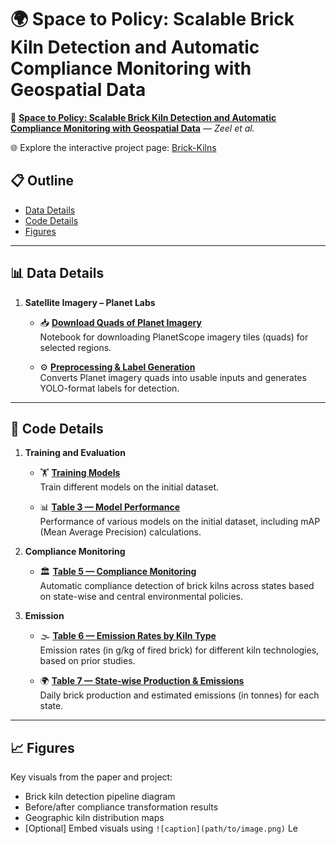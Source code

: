 # **🌍 Space to Policy: Scalable Brick Kiln Detection and Automatic Compliance Monitoring with Geospatial Data**

📄 [**Space to Policy: Scalable Brick Kiln Detection and Automatic Compliance Monitoring with Geospatial Data**](https://arxiv.org/pdf/2412.04065) — *Zeel et al.*

🌐 Explore the interactive project page: [Brick-Kilns](https://sustainability-lab.github.io/brick-kilns)


## 📋 Outline

- [Data Details](#-data-details)
- [Code Details](#-code-details)
- [Figures](#-figures)

---

## 📊 Data Details

1. **Satellite Imagery – Planet Labs**

   - 📥 [**Download Quads of Planet Imagery**](data_details/download_planet_quads.ipynb)  
     Notebook for downloading PlanetScope imagery tiles (quads) for selected regions.

   - ⚙️ [**Preprocessing & Label Generation**](data_details/data_and_label_preprocessing.ipynb)  
     Converts Planet imagery quads into usable inputs and generates YOLO-format labels for detection.


---

## 🧠 Code Details

1. **Training and Evaluation**


    - 🏋️ [**Training Models**](code_details/runner.sh)  
    Train different models on the initial dataset.

    - 📊 [**Table 3 — Model Performance**](code_details/map_numbers.ipynb)  
    Performance of various models on the initial dataset, including mAP (Mean Average Precision) calculations.

2. **Compliance Monitoring**

    - 🏛️ [**Table 5 — Compliance Monitoring**](code_details/compliance_monitoring.ipynb)  
    Automatic compliance detection of brick kilns across states based on state-wise and central environmental policies.

3. **Emission**     

    - 🌫️ [**Table 6 — Emission Rates by Kiln Type**](code_details/table-emission_rates.ipynb)  
    Emission rates (in g/kg of fired brick) for different kiln technologies, based on prior studies.

    - 🌍 [**Table 7 — State-wise Production & Emissions**](code_details/table-emission_rates.ipynb)  
    Daily brick production and estimated emissions (in tonnes) for each state.






---

## 📈 Figures

Key visuals from the paper and project:
- Brick kiln detection pipeline diagram
- Before/after compliance transformation results
- Geographic kiln distribution maps
- [Optional] Embed visuals using `![caption](path/to/image.png)`
Le
